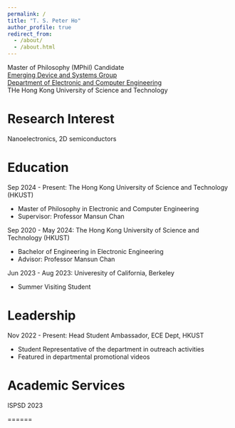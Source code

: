 ```yaml
---
permalink: /
title: "T. S. Peter Ho"
author_profile: true
redirect_from: 
  - /about/
  - /about.html
---
```


Master of Philosophy (MPhil) Candidate  
[Emerging Device and Systems Group](https://device.hkust.edu.hk/)  
[Department of Electronic and Computer Engineering](https://ece.hkust.edu.hk/)       
THe Hong Kong University of Science and Technology     

Research Interest
======
Nanoelectronics, 2D semiconductors 

Education
======
Sep 2024 - Present: The Hong Kong University of Science and Technology (HKUST)

* Master of Philosophy in Electronic and Computer Engineering
* Supervisor: Professor Mansun Chan

Sep 2020 - May 2024: The Hong Kong University of Science and Technology (HKUST)

* Bachelor of Engineering in Electronic Engineering
* Advisor: Professor Mansun Chan

Jun 2023 - Aug 2023: Univeresity of California, Berkeley 

 * Summer Visiting Student

Leadership
=====
Nov 2022 - Present: Head Student Ambassador, ECE Dept, HKUST 
 * Student Representative of the department in outreach activities
 * Featured in departmental promotional videos
   
Academic Services
======
ISPSD 2023

======
<br/><br/>
<script type="text/javascript" id="clstr_globe" src="//clustrmaps.com/globe.js?d=BBbc9rH8mbSy1JtGxE7TXFw4l3alzPbcIcVwQep6GoY"></script>
